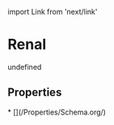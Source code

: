 import Link from 'next/link'
# Renal

undefined

## Properties

<Grid>
* [](/Properties/Schema.org/)

</Grid>

